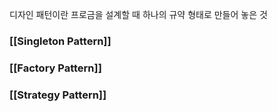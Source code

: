 디자인 패턴이란 프로금을 설계할 때 하나의 규약 형태로 만들어 놓은 것

### [[Singleton Pattern]]
### [[Factory Pattern]]
### [[Strategy Pattern]]
